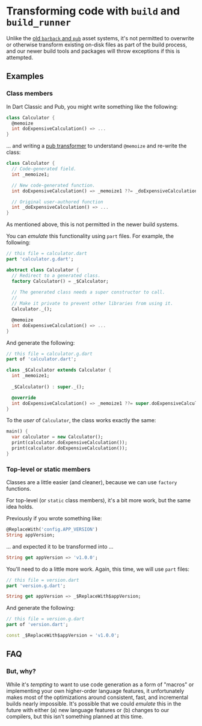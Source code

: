 # Transforming code with `build` and `build_runner`

Unlike the [old `barback` and `pub`][pub] asset systems, it's not permitted to overwrite or otherwise transform existing on-disk files as part of the build process, and our newer build tools and packages will throw exceptions if this is attempted.

[pub]: https://www.dartlang.org/tools/pub/transformers

## Examples

<!-- TODO: Add more common examples. -->

### Class members

In Dart Classic and Pub, you might write something like the following:

```dart
class Calculator {
  @memoize
  int doExpensiveCalculation() => ...
}
```

... and writing a [pub transformer][pub] to understand `@memoize` and re-write the class:

```dart
class Calculator {
  // Code-generated field.
  int _memoize1;

  // New code-generated function.
  int doExpensiveCalculation() => _memoize1 ??= _doExpensiveCalculation();

  // Original user-authored function
  int _doExpensiveCalculation() => ...
}
```

As mentioned above, this is not permitted in the newer build systems.

You can _emulate_ this functionality using `part` files. For example, the following:

```dart
// this file = calculator.dart
part 'calculator.g.dart';

abstract class Calculator {
  // Redirect to a generated class.
  factory Calculator() = _$Calculator;
  
  // The generated class needs a super constructor to call.
  //
  // Make it private to prevent other libraries from using it.
  Calculator._();

  @memoize
  int doExpensiveCalculation() => ...
}
```

And generate the following:

```dart
// this file = calculator.g.dart
part of 'calculator.dart';

class _$Calculator extends Calculator {
  int _memoize1;
  
  _$Calculator() : super._();

  @override
  int doExpensiveCalculation() => _memoize1 ??= super.doExpensiveCalculation();
}
```

To the _user_ of `Calculator`, the class works exactly the same:

```dart
main() {
  var calculator = new Calculator();
  print(calculator.doExpensiveCalculation());
  print(calculator.doExpensiveCalculation());
}
```

### Top-level or static members

Classes are a little easier (and cleaner), because we can use `factory` functions.

For top-level (or `static` class members), it's a bit more work, but the same idea holds.

Previously if you wrote something like:

```dart
@ReplaceWith('config.APP_VERSION')
String appVersion;
```

... and expected it to be transformed into ...

```dart
String get appVersion => 'v1.0.0';
```

You'll need to do a little more work. Again, this time, we will use `part` files:

```dart
// this file = version.dart
part 'version.g.dart';

String get appVersion => _$ReplaceWith$appVersion;
```

And generate the following:

```dart
// this file = version.g.dart
part of 'version.dart';

const _$ReplaceWith$appVersion = 'v1.0.0';
```

## FAQ

### But, why?

While it's _tempting_ to want to use code generation as a form of "macros" or implementing your own higher-order language features, it unfortunately makes most of the optimizations around consistent, fast, and incremental builds nearly impossible. It's possible that we could _emulate_ this in the future with either (a) new language features or (b) changes to our compilers, but this isn't something planned at this time.
